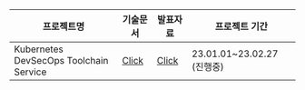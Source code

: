 | 프로젝트명 | 기술문서 | 발표자료 | 프로젝트 기간 |
| --- | --- | --- | --- |
| Kubernetes DevSecOps Toolchain Service | [Click](https://www.notion.so/Main-Page-fe35c46b02d84682b73b5a394b44182f) | [Click](https://www.notion.so/Main-Page-fe35c46b02d84682b73b5a394b44182f) | 23.01.01~23.02.27 (진행중) |
